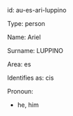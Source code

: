id: au-es-ari-luppino

Type: person

Name: Ariel

Surname: LUPPINO

Area: es

Identifies as: cis

Pronoun:
  - he, him

